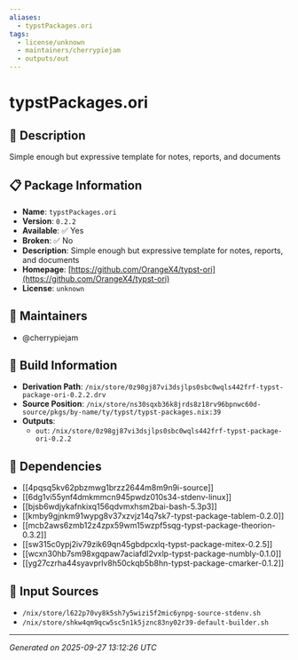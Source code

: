 ```yaml
---
aliases:
  - typstPackages.ori
tags:
  - license/unknown
  - maintainers/cherrypiejam
  - outputs/out
---
```


# typstPackages.ori

## 📝 Description

Simple enough but expressive template for notes, reports, and documents

## 📋 Package Information

- **Name**: `typstPackages.ori`
- **Version**: `0.2.2`
- **Available**: ✅ Yes
- **Broken**: ✅ No
- **Description**: Simple enough but expressive template for notes, reports, and documents
- **Homepage**: [https://github.com/OrangeX4/typst-ori](https://github.com/OrangeX4/typst-ori)
- **License**: `unknown`
## 👥 Maintainers

- @cherrypiejam


## 🔧 Build Information

- **Derivation Path**: `/nix/store/0z98gj87vi3dsjlps0sbc0wqls442frf-typst-package-ori-0.2.2.drv`
- **Source Position**: `/nix/store/ns30sqxb36k8jrds8z18rv96bpnwc60d-source/pkgs/by-name/ty/typst/typst-packages.nix:39`
- **Outputs**:
  - `out`:  `/nix/store/0z98gj87vi3dsjlps0sbc0wqls442frf-typst-package-ori-0.2.2`

## 🔗 Dependencies

- [[4pqsq5kv62pbzmwg1brzz2644m8m9n9i-source]]
- [[6dg1vi55ynf4dmkmmcn945pwdz010s34-stdenv-linux]]
- [[bjsb6wdjykafnkixq156qdvmxhsm2bai-bash-5.3p3]]
- [[kmby9gjnkm91wypg8v37xzvjz14q7sk7-typst-package-tablem-0.2.0]]
- [[mcb2aws6zmb12z4zpx59wm15wzpf5sqg-typst-package-theorion-0.3.2]]
- [[sw315c0ypj2iv79zik69qn45gbdpcxlq-typst-package-mitex-0.2.5]]
- [[wcxn30hb7sm98xgqpaw7aciafdl2vxlp-typst-package-numbly-0.1.0]]
- [[yg27czrha44syavprlv8h50ckqb5b8hn-typst-package-cmarker-0.1.2]]

## 📁 Input Sources

- `/nix/store/l622p70vy8k5sh7y5wizi5f2mic6ynpg-source-stdenv.sh`
- `/nix/store/shkw4qm9qcw5sc5n1k5jznc83ny02r39-default-builder.sh`

---
*Generated on 2025-09-27 13:12:26 UTC*
